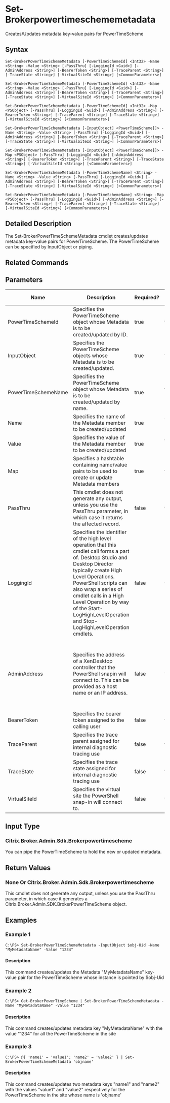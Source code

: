﻿
# Set-Brokerpowertimeschememetadata
Creates/Updates metadata key-value pairs for PowerTimeScheme
## Syntax

```
Set-BrokerPowerTimeSchemeMetadata [-PowerTimeSchemeId] <Int32> -Name <String> -Value <String> [-PassThru] [-LoggingId <Guid>] [-AdminAddress <String>] [-BearerToken <String>] [-TraceParent <String>] [-TraceState <String>] [-VirtualSiteId <String>] [<CommonParameters>]  
  
Set-BrokerPowerTimeSchemeMetadata [-PowerTimeSchemeId] <Int32> -Name <String> -Value <String> [-PassThru] [-LoggingId <Guid>] [-AdminAddress <String>] [-BearerToken <String>] [-TraceParent <String>] [-TraceState <String>] [-VirtualSiteId <String>] [<CommonParameters>]  
  
Set-BrokerPowerTimeSchemeMetadata [-PowerTimeSchemeId] <Int32> -Map <PSObject> [-PassThru] [-LoggingId <Guid>] [-AdminAddress <String>] [-BearerToken <String>] [-TraceParent <String>] [-TraceState <String>] [-VirtualSiteId <String>] [<CommonParameters>]  
  
Set-BrokerPowerTimeSchemeMetadata [-InputObject] <PowerTimeScheme[]> -Name <String> -Value <String> [-PassThru] [-LoggingId <Guid>] [-AdminAddress <String>] [-BearerToken <String>] [-TraceParent <String>] [-TraceState <String>] [-VirtualSiteId <String>] [<CommonParameters>]  
  
Set-BrokerPowerTimeSchemeMetadata [-InputObject] <PowerTimeScheme[]> -Map <PSObject> [-PassThru] [-LoggingId <Guid>] [-AdminAddress <String>] [-BearerToken <String>] [-TraceParent <String>] [-TraceState <String>] [-VirtualSiteId <String>] [<CommonParameters>]  
  
Set-BrokerPowerTimeSchemeMetadata [-PowerTimeSchemeName] <String> -Name <String> -Value <String> [-PassThru] [-LoggingId <Guid>] [-AdminAddress <String>] [-BearerToken <String>] [-TraceParent <String>] [-TraceState <String>] [-VirtualSiteId <String>] [<CommonParameters>]  
  
Set-BrokerPowerTimeSchemeMetadata [-PowerTimeSchemeName] <String> -Map <PSObject> [-PassThru] [-LoggingId <Guid>] [-AdminAddress <String>] [-BearerToken <String>] [-TraceParent <String>] [-TraceState <String>] [-VirtualSiteId <String>] [<CommonParameters>]
```

## Detailed Description
The Set-BrokerPowerTimeSchemeMetadata cmdlet creates/updates metadata key-value pairs for PowerTimeScheme. The PowerTimeScheme can be specified by InputObject or piping.


## Related Commands

## Parameters
| Name   | Description | Required? | Pipeline Input | Default Value |
| --- | --- | --- | --- | --- |
| PowerTimeSchemeId | Specifies the PowerTimeScheme object whose Metadata is to be created/updated by ID. | true | true (ByValue) |  |
| InputObject | Specifies the PowerTimeScheme objects whose Metadata is to be created/updated. | true | true (ByValue) |  |
| PowerTimeSchemeName | Specifies the PowerTimeScheme object whose Metadata is to be created/updated by name. | true | true (ByValue, ByPropertyName) |  |
| Name | Specifies the name of the Metadata member to be created/updated | true | true (ByPropertyName) |  |
| Value | Specifies the value of the Metadata member to be created/updated | true | true (ByPropertyName) |  |
| Map | Specifies a hashtable containing name/value pairs to be used to create or update Metadata members | true | true (ByValue) |  |
| PassThru | This cmdlet does not generate any output, unless you use the PassThru parameter, in which case it returns the affected record. | false | false | False |
| LoggingId | Specifies the identifier of the high level operation that this cmdlet call forms a part of. Desktop Studio and Desktop Director typically create High Level Operations. PowerShell scripts can also wrap a series of cmdlet calls in a High Level Operation by way of the Start-LogHighLevelOperation and Stop-LogHighLevelOperation cmdlets. | false | false |  |
| AdminAddress | Specifies the address of a XenDesktop controller that the PowerShell snapin will connect to. This can be provided as a host name or an IP address. | false | false | Localhost. Once a value is provided by any cmdlet, this value will become the default. |
| BearerToken | Specifies the bearer token assigned to the calling user | false | false |  |
| TraceParent | Specifies the trace parent assigned for internal diagnostic tracing use | false | false |  |
| TraceState | Specifies the trace state assigned for internal diagnostic tracing use | false | false |  |
| VirtualSiteId | Specifies the virtual site the PowerShell snap-in will connect to. | false | false |  |

## Input Type

### Citrix.Broker.Admin.Sdk.Brokerpowertimescheme
You can pipe the PowerTimeScheme to hold the new or updated metadata.
## Return Values

### None Or Citrix.Broker.Admin.Sdk.Brokerpowertimescheme
This cmdlet does not generate any output, unless you use the PassThru parameter, in which case it generates a Citrix.Broker.Admin.SDK.BrokerPowerTimeScheme object.
## Examples

### Example 1

```
C:\PS> Set-BrokerPowerTimeSchemeMetadata -InputObject $obj-Uid -Name "MyMetadataName" -Value "1234"
```

#### Description
This command creates/updates the Metadata "MyMetadataName" key-value pair for the PowerTimeScheme whose instance is pointed by \$obj-Uid
### Example 2

```
C:\PS> Get-BrokerPowerTimeScheme | Set-BrokerPowerTimeSchemeMetadata -Name "MyMetadataName" -Value "1234"
```

#### Description
This command creates/updates metadata key "MyMetadataName" with the value "1234" for all the PowerTimeScheme in the site
### Example 3

```
C:\PS> @{ 'name1' = 'value1'; 'name2' = 'value2' } | Set-BrokerPowerTimeSchemeMetadata 'objname'
```

#### Description
This command creates/updates two metadata keys "name1" and "name2" with the values "value1" and "value2" respectively for the PowerTimeScheme in the site whose name is 'objname'
